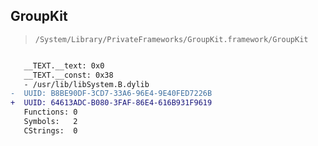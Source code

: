 ## GroupKit

> `/System/Library/PrivateFrameworks/GroupKit.framework/GroupKit`

```diff

   __TEXT.__text: 0x0
   __TEXT.__const: 0x38
   - /usr/lib/libSystem.B.dylib
-  UUID: B8BE90DF-3CD7-33A6-96E4-9E40FED7226B
+  UUID: 64613ADC-B080-3FAF-86E4-616B931F9619
   Functions: 0
   Symbols:   2
   CStrings:  0

```
